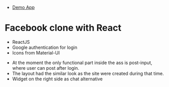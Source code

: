 - [Demo App](https://fb-clone-8129f.firebaseapp.com)

# Facebook clone with React
- ReactJS
- Google authentication for login
- Icons from Material-UI

* At the moment the only functional part inside the ass is post-input, where user can post after login.
* The layout had the similar look as the site were created during that time.
* Widget on the right side as chat alternative